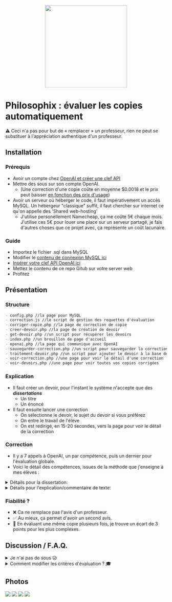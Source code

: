 <p align="center">
  <img width="256" height="256" src="https://i.imgur.com/RIbF90F.png">
</p>

# Philosophix : évaluer les copies automatiquement
⚠️ Ceci n'a pas pour but de « remplacer » un professeur, rien ne peut se substituer à l'appréciation authentique d'un professeur.

## Installation
### Prérequis 
- Avoir un compte chez [OpenAI et créer une clef API](https://platform.openai.com/api-keys)
- Mettre des sous sur son compte OpenAI.
  - (Une correction d'une copie coûte en moyenne $0.0018 et le prix peut baisser [en fonction des prix d'usage](https://openai.com/api/pricing/))
- Avoir un serveur où héberger le code, il faut impérativement un accès MySQL. Un hébergeur "classique" suffit, il faut chercher sur internet ce qu'on appelle des 'Shared web-hosting'
  - J'utilise personellement Namecheap, ça me coûte 5€ chaque mois. J'utilise ces 5€ pour louer une place sur un serveur partagé, je fais d'autres choses que ce projet avec, ça représente un coût lacunaire.      
### Guide
- Importez le fichier .sql dans MySQL
- Modifier le [contenu de connexion MySQL ici](https://github.com/XenocodeRCE/Philosophix/blob/main/src/config.php)
- [Insérer votre clef API OpenAI ici](https://github.com/XenocodeRCE/Philosophix/blob/bff8d4768b5265e904cf3406b468102d42401f33/src/openai.php#L4)
- Mettez le contenu de ce repo Gitub sur votre server web
- Profitez

## Présentation
### Structure
```md
- config.php //la page pour MySQL
- correction.js //le script de gestion des requettes d'évaluation
- corriger-copie.php //la page de correction de copie
- creer-devoir.php //la page de création de devoir
- get-devoir.php //un script pour récupérer les devoirs
- index.php //un brouillon de page d'accueil
- openai.php //la page qui communique avec OpenAI
- sauvegarder-correction.php //un script pour sauvegarder la correction
- traitement-devoir.php //un script pour ajouter le devoir à la base de données
- voir-correction.php //une page pour voir le détail d'une correction
- voir-devoirs.php //une page pour voir toutes vos copies corrigées
```
### Explication
- Il faut créer un devoir, pour l'instant le système n'accepte que des ***dissertations***
  - Un titre
  - Un énoncé    
- Il faut ensuite lancer une correction
  - On sélectionne le devoir, le sujet du devoir si vous préférez
  - On entre le travail de l'élève
  - On est redirigé, en 15-20 secondes, vers la page pour voir le détail de la correction
### Correction
- Il y a 7 appels à OpenAI, un par compétence, puis un dernier pour l'évaluation globale.
- Voici le détail des compétences, issues de la méthode que j'enseigne à mes élèves :


<details>
  <summary>Détails pour la dissertation:</summary>
  
  ```json
{
    "competences": [
      {
        "id": 1,
        "nom": "Compréhension et analyse du sujet",
        "criteres": [
          "Identification des termes clés",
          "Reformulation du sujet",
          "Formulation de la problématique"
        ]
      },
      {
        "id": 2,
        "nom": "Élaboration d'un plan structuré",
        "criteres": [
          "Organisation logique des idées",
          "Maîtrise des types de plans",
          "Annonce claire du plan"
        ]
      },
      {
        "id": 3,
        "nom": "Rédaction de l'introduction et de la conclusion",
        "criteres": [
          "Rédaction de l'accroche",
          "Maîtrise des étapes de l'introduction",
          "Synthèse et ouverture"
        ]
      },
      {
        "id": 4,
        "nom": "Développement de l'argumentation",
        "criteres": [
          "Construction des paragraphes",
          "Pertinence des exemples",
          "Utilisation des références"
        ]
      },
      {
        "id": 5,
        "nom": "Maîtrise de la langue française",
        "criteres": [
          "Orthographe et grammaire",
          "Richesse du vocabulaire",
          "Qualité de la syntaxe"
        ]
      },
      {
        "id": 6,
        "nom": "Cohérence et cohésion textuelle",
        "criteres": [
          "Utilisation des connecteurs",
          "Cohérence globale",
          "Progression logique"
        ]
      },
      {
        "id": 7,
        "nom": "Esprit critique et réflexion personnelle",
        "criteres": [
          "Position argumentée",
          "Évaluation des arguments",
          "Réflexion personnelle"
        ]
      }
    ]
  }
```
  
</details>

<details>
  <summary>Détails pour l'explication/commentaire de texte:</summary>
  
  ```json
{
  "competences": [
    {
      "id": 1,
      "nom": "Lecture analytique et compréhension globale",
      "criteres": [
        "Identification de la thèse principale",
        "Repérage de la structure générale",
        "Compréhension des enjeux du texte"
      ]
    },
    {
      "id": 2,
      "nom": "Analyse de la structure argumentative",
      "criteres": [
        "Découpage en séquences logiques", 
        "Repérage des articulations",
        "Identification des mouvements du texte"
      ]
    },
    {
      "id": 3,
      "nom": "Analyse conceptuelle",
      "criteres": [
        "Définition des concepts clés",
        "Compréhension des distinctions conceptuelles",
        "Mise en relation des notions"
      ]
    },
    {
      "id": 4,
      "nom": "Analyse argumentative",
      "criteres": [
        "Reconstruction des raisonnements",
        "Identification des types d'arguments",
        "Repérage des exemples et illustrations"
      ]
    },
    {
      "id": 5,
      "nom": "Contextualisation philosophique",
      "criteres": [
        "Situation historique",
        "Liens avec d'autres auteurs",
        "Mobilisation des connaissances du cours"
      ]
    },
    {
      "id": 6,
      "nom": "Expression et rédaction",
      "criteres": [
        "Clarté de l'explication",
        "Précision du vocabulaire",
        "Structure de l'explication"
      ]
    },
    {
      "id": 7,
      "nom": "Appropriation critique",
      "criteres": [
        "Évaluation de la cohérence",
        "Discussion des arguments",
        "Prolongements pertinents"
      ]
    }
  ]
}
```
  
</details>

### Fiabilité ? 
- ❌ Ca ne remplace pas l'avis d'un professeur. 
- ✅ Au mieux, ça permet d'avoir un second avis.
- 🧐 En évaluant une même copie plusieurs fois, je trouve un écart de 3 points pour les plus complexes.

## Discussion / F.A.Q.
<details>
  <summary>Je n'ai pas de sous 😥</summary>
  
  Aucun soucis ! Vous pouvez utiliser [GroQCloud](https://console.groq.com/keys), qui propose, comme OpenAI mais gratuitement pour l'instant, une clef API et des modèles. Il faut s'y connaître un tout petit peu pour modifier le code du projet. Il y a même le modèle DeepSeek qui fait tant parler de lui en ce moment.
  
</details>
<details>
  <summary>Comment modifier les critères d'évaluation ? 🎓</summary>
  
  C'est très simple ! On parle à l'I.A. comme à un humain, en fait. [Il faut aller ici](https://github.com/XenocodeRCE/Philosophix/blob/bff8d4768b5265e904cf3406b468102d42401f33/src/correction.js#L164) et [là aussi](https://github.com/XenocodeRCE/Philosophix/blob/bff8d4768b5265e904cf3406b468102d42401f33/src/correction.js#L302), et changer les informations écrites. Attention, je ne garantis pas que vos modifications feront marcher le script.
  
</details>

## Photos
![](https://i.imgur.com/wO0bmE4.png)
![](https://i.imgur.com/xGnnRvU.png)
![](https://i.imgur.com/KlOeY3M.png)
![](https://i.imgur.com/VsCmsod.png)
